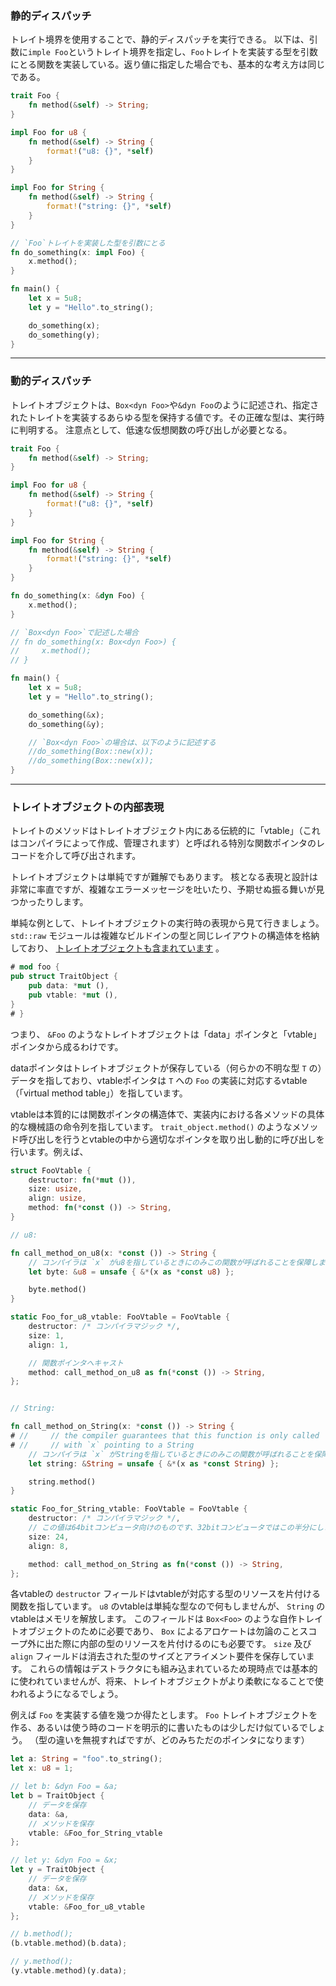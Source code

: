 ### 静的ディスパッチ

トレイト境界を使用することで、静的ディスパッチを実行できる。
以下は、引数に`imple Foo`というトレイト境界を指定し、`Foo`トレイトを実装する型を引数にとる関数を実装している。返り値に指定した場合でも、基本的な考え方は同じである。

```rust
trait Foo {
    fn method(&self) -> String;
}

impl Foo for u8 {
    fn method(&self) -> String {
        format!("u8: {}", *self)
    }
}

impl Foo for String {
    fn method(&self) -> String {
        format!("string: {}", *self)
    }
}

// `Foo`トレイトを実装した型を引数にとる
fn do_something(x: impl Foo) {
    x.method();
}

fn main() {
    let x = 5u8;
    let y = "Hello".to_string();

    do_something(x);
    do_something(y);
}
```

---

### 動的ディスパッチ

トレイトオブジェクトは、`Box<dyn Foo>`や`&dyn Foo`のように記述され、指定されたトレイトを実装するあらゆる型を保持する値です。その正確な型は、実行時に判明する。
注意点として、低速な仮想関数の呼び出しが必要となる。


```rust
trait Foo {
    fn method(&self) -> String;
}

impl Foo for u8 {
    fn method(&self) -> String {
        format!("u8: {}", *self)
    }
}

impl Foo for String {
    fn method(&self) -> String {
        format!("string: {}", *self)
    }
}

fn do_something(x: &dyn Foo) {
    x.method();
}

// `Box<dyn Foo>`で記述した場合
// fn do_something(x: Box<dyn Foo>) {
//     x.method();
// }

fn main() {
    let x = 5u8;
    let y = "Hello".to_string();

    do_something(&x);
    do_something(&y);

    // `Box<dyn Foo>`の場合は、以下のように記述する
    //do_something(Box::new(x));
    //do_something(Box::new(x));
}
```

---

### トレイトオブジェクトの内部表現

トレイトのメソッドはトレイトオブジェクト内にある伝統的に「vtable」（これはコンパイラによって作成、管理されます）と呼ばれる特別な関数ポインタのレコードを介して呼び出されます。

トレイトオブジェクトは単純ですが難解でもあります。 核となる表現と設計は非常に率直ですが、複雑なエラーメッセージを吐いたり、予期せぬ振る舞いが見つかったりします。

単純な例として、トレイトオブジェクトの実行時の表現から見て行きましょう。 `std::raw` モジュールは複雑なビルドインの型と同じレイアウトの構造体を格納しており、 [トレイトオブジェクトも含まれています](https://doc.rust-lang.org/std/raw/) 。

```rust
# mod foo {
pub struct TraitObject {
    pub data: *mut (),
    pub vtable: *mut (),
}
# }
```

つまり、 `&Foo` のようなトレイトオブジェクトは「data」ポインタと「vtable」ポインタから成るわけです。

dataポインタはトレイトオブジェクトが保存している（何らかの不明な型 `T` の）データを指しており、vtableポインタは `T` への `Foo` の実装に対応するvtable（「virtual method table」）を指しています。

vtableは本質的には関数ポインタの構造体で、実装内における各メソッドの具体的な機械語の命令列を指しています。 `trait_object.method()` のようなメソッド呼び出しを行うとvtableの中から適切なポインタを取り出し動的に呼び出しを行います。例えば、

```rust
struct FooVtable {
    destructor: fn(*mut ()),
    size: usize,
    align: usize,
    method: fn(*const ()) -> String,
}

// u8:

fn call_method_on_u8(x: *const ()) -> String {
    // コンパイラは `x` がu8を指しているときにのみこの関数が呼ばれることを保障します
    let byte: &u8 = unsafe { &*(x as *const u8) };

    byte.method()
}

static Foo_for_u8_vtable: FooVtable = FooVtable {
    destructor: /* コンパイラマジック */,
    size: 1,
    align: 1,

    // 関数ポインタへキャスト
    method: call_method_on_u8 as fn(*const ()) -> String,
};


// String:

fn call_method_on_String(x: *const ()) -> String {
# //     // the compiler guarantees that this function is only called
# //     // with `x` pointing to a String
    // コンパイラは `x` がStringを指しているときにのみこの関数が呼ばれることを保障します
    let string: &String = unsafe { &*(x as *const String) };

    string.method()
}

static Foo_for_String_vtable: FooVtable = FooVtable {
    destructor: /* コンパイラマジック */,
    // この値は64bitコンピュータ向けのものです、32bitコンピュータではこの半分にします
    size: 24,
    align: 8,

    method: call_method_on_String as fn(*const ()) -> String,
};
```

各vtableの `destructor` フィールドはvtableが対応する型のリソースを片付ける関数を指しています。 `u8` のvtableは単純な型なので何もしませんが、 `String` のvtableはメモリを解放します。 このフィールドは `Box<Foo>` のような自作トレイトオブジェクトのために必要であり、 `Box` によるアロケートは勿論のことスコープ外に出た際に内部の型のリソースを片付けるのにも必要です。 `size` 及び `align` フィールドは消去された型のサイズとアライメント要件を保存しています。 これらの情報はデストラクタにも組み込まれているため現時点では基本的に使われていませんが、将来、トレイトオブジェクトがより柔軟になることで使われるようになるでしょう。

例えば `Foo` を実装する値を幾つか得たとします。 `Foo` トレイトオブジェクトを作る、あるいは使う時のコードを明示的に書いたものは少しだけ似ているでしょう。 （型の違いを無視すればですが、どのみちただのポインタになります）

```rust
let a: String = "foo".to_string();
let x: u8 = 1;

// let b: &dyn Foo = &a;
let b = TraitObject {
    // データを保存
    data: &a,
    // メソッドを保存
    vtable: &Foo_for_String_vtable
};

// let y: &dyn Foo = &x;
let y = TraitObject {
    // データを保存
    data: &x,
    // メソッドを保存
    vtable: &Foo_for_u8_vtable
};

// b.method();
(b.vtable.method)(b.data);

// y.method();
(y.vtable.method)(y.data);
```
